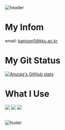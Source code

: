![header](https://capsule-render.vercel.app/api?type=Waving&color=timeAuto&height=300&section=header&text=Hello%20Wolrd&fontSize=90)

# __My Infom__
email: kanjoon1@kku.ac.kr


# __My Git Status__
[![Anurag's GitHub stats](https://github-readme-stats.vercel.app/api?username=leenuu)](https://github.com/anuraghazra/github-readme-stats)

# __What I Use__

<img src="https://img.shields.io/badge/Python-3776AB?style=flat-square&logo=Python&logoColor=white"/> <img src="https://img.shields.io/badge/Java-007396?style=flat-square&logo=Java&logoColor=white"/> <img src="https://img.shields.io/badge/C-A8B9CC?style=flat-square&logo=C&logoColor=white"/>
<br><br>

![footer](https://capsule-render.vercel.app/api?section=footer&color=timeAuto&type=Waving)
